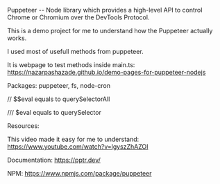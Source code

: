 Puppeteer -- Node library which provides a high-level API to control Chrome or Chromium over the DevTools Protocol.

This is a demo project for me to understand how the Puppeteer actually works.

I used most of usefull methods from puppeteer.

It is webpage to test methods inside main.ts: https://nazarpashazade.github.io/demo-pages-for-puppeteer-nodejs

Packages: puppeteer, fs, node-cron

// $$eval equals to querySelectorAll

/// $eval equals to querySelector

Resources:

This video made it easy for me to understand: https://www.youtube.com/watch?v=lgyszZhAZOI

Documentation: https://pptr.dev/

NPM: https://www.npmjs.com/package/puppeteer
